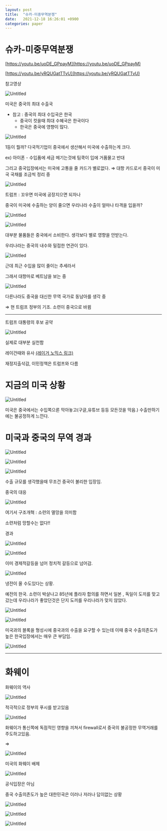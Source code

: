 ```yaml
---
layout: post
title:  "슈카-미중무역분쟁"
date:   2021-12-18 16:26:01 +0900
categories: paper
---
```


# 슈카-미중무역분쟁

[https://youtu.be/uoDE_GPpayM](https://youtu.be/uoDE_GPpayM)

[https://youtu.be/yRQUGatTTvU](https://youtu.be/yRQUGatTTvU)

참고영상 

![Untitled](/images/syukaarmericachinese/Untitled.png)

미국은 중국의 최대 수출국

- 참고 : 중국의 최대 수입국은 한국
    - 중국이 컷을때 최대 수혜국은 한국이다
    - 한국은 중국에 영향이 많다.

![Untitled](/images/syukaarmericachinese/Untitled%201.png)

1등이 뭘까? 다국적기업이 중국에서 생산해서 미국에 수출하는게 크다. 

ex) 아이폰 - 수입품에 세금 메기는것에 팀쿡이 입에 거품물고 반대

그리고 중국입장에서는 미국에 고통을 줄 카드가 별로없다. ⇒ 대항 카드로서 중국이 미국 국채를 조금씩 정리 중

![Untitled](/images/syukaarmericachinese/Untitled%202.png)

트럼프 : 꼬우면 미국에 공장지으면 되자나

중국이 미국에 수출하는 양이 줄으면 우리나라 수출이 얼마나 타격을 입을까?

![Untitled](/images/syukaarmericachinese/Untitled%203.png)

![Untitled](/images/syukaarmericachinese/Untitled%204.png)

대부분 물품들은 중국에서 소비한다. 생각보다 별로 영향을 안받는다.

우리나라는 중국의 내수와 밀접한 연관이 있다.

![Untitled](/images/syukaarmericachinese/Untitled%205.png)

근데 최근 수입을 많이 줄이는 추세라서 

그래서 대항마로 베트남을 보는 중

![Untitled](/images/syukaarmericachinese/Untitled%206.png)

다른나라도 중국을 대신한 무역 국가로 동남아를 생각 중

⇒ 현 트럼프 정부의 기조. 소련이 중국으로 바뀜

---

트럼프 대통령의 후보 공약

![Untitled](/images/syukaarmericachinese/Untitled%207.png)

실제로 대부분 실천함

레이건때와 유사 [(레이거 노믹스 링크)](%E1%84%89%E1%85%B2%E1%84%8F%E1%85%A1-%E1%84%85%E1%85%A6%E1%84%8B%E1%85%B5%E1%84%80%E1%85%A5%E1%86%AB%20%E1%84%82%E1%85%A9%E1%84%86%E1%85%B5%E1%86%A8%E1%84%89%E1%85%B3%2042a8fe5d27f34cb8b08b155d74038d38.md)

재정지출삭감, 이민정책은 트럼프와 다름

# 지금의 미국 상황

![Untitled](/images/syukaarmericachinese/Untitled%208.png)

미국은 중국에서는 수입쪽으론 막아놓고(구글,유튜브 등등 모든것을 막음.) 수출만하기에는 불공정하게 느낀다.

# 미국과 중국의 무역 경과

![Untitled](/images/syukaarmericachinese/Untitled%209.png)

![Untitled](/images/syukaarmericachinese/Untitled%2010.png)

![Untitled](/images/syukaarmericachinese/Untitled%2011.png)

수출 규모를 생각했을때 무조건 중국이 불리한 입장임.

중국의 대응

![Untitled](/images/syukaarmericachinese/Untitled%2012.png)

여기서 구조개혁 : 소련의 멸망을 의미함

소련처럼 망할수는 없다!!

경과 

![Untitled](/images/syukaarmericachinese/Untitled%2013.png)

![Untitled](/images/syukaarmericachinese/Untitled%2014.png)

이미 경제적갈등을 넘어 정치적 갈등으로 넘어감.

![Untitled](/images/syukaarmericachinese/Untitled%2015.png)

냉전이 올 수도있다는 상황.

예전의 한국.  소련이 박살나고 85년에 플라자 합의를 하면서  일본 , 독일이 도끼를 맞고 갔는데 우리나라가 좋았던것은 단지 도끼를 우리나라가 맞지 않았다.

![Untitled](/images/syukaarmericachinese/Untitled%2016.png)

![Untitled](/images/syukaarmericachinese/Untitled%2017.png)

미국과의 블록을 형성시에 중국과의 수출을 요구할 수 있는데 이때 중국 수출의존도가 높은 한국입장에서는 매우 큰 부담임.

![Untitled](/images/syukaarmericachinese/Untitled%2018.png)

---

# 화웨이

화웨이의 역사

![Untitled](/images/syukaarmericachinese/Untitled%2019.png)

적극적으로 정부의 푸시를 받고있음

![Untitled](/images/syukaarmericachinese/Untitled%2020.png)

화웨이가 통신쪽에 독점적인 영향을 끼쳐서 firewall로서 중국의 불공정한 무역거래를 주도하고있음.

⇒ 

![Untitled](/images/syukaarmericachinese/Untitled%2021.png)

미국의 화웨이 배제

![Untitled](/images/syukaarmericachinese/Untitled%2022.png)

공식입장은 아님

중국 수출의존도가 높은 대한민국은 이러나 저러나 답이없는 상황

![Untitled](/images/syukaarmericachinese/Untitled%2023.png)

![Untitled](/images/syukaarmericachinese/Untitled%2024.png)

![Untitled](/images/syukaarmericachinese/Untitled%2025.png)